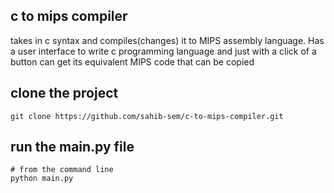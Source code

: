 ## c to mips compiler 

takes in c syntax and compiles(changes) it to MIPS assembly language.
Has a user interface to write c programming language and just with a click of a button can get its equivalent MIPS code that can be copied

## clone the project
```
git clone https://github.com/sahib-sem/c-to-mips-compiler.git
```

## run the main.py file
```
# from the command line
python main.py
```



